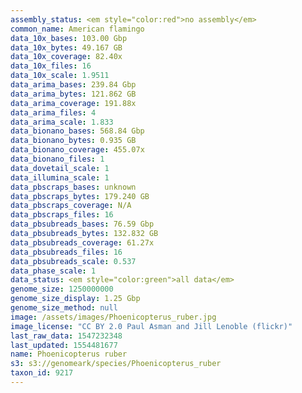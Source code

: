 ```yaml
---
assembly_status: <em style="color:red">no assembly</em>
common_name: American flamingo
data_10x_bases: 103.00 Gbp
data_10x_bytes: 49.167 GB
data_10x_coverage: 82.40x
data_10x_files: 16
data_10x_scale: 1.9511
data_arima_bases: 239.84 Gbp
data_arima_bytes: 121.862 GB
data_arima_coverage: 191.88x
data_arima_files: 4
data_arima_scale: 1.833
data_bionano_bases: 568.84 Gbp
data_bionano_bytes: 0.935 GB
data_bionano_coverage: 455.07x
data_bionano_files: 1
data_dovetail_scale: 1
data_illumina_scale: 1
data_pbscraps_bases: unknown
data_pbscraps_bytes: 179.240 GB
data_pbscraps_coverage: N/A
data_pbscraps_files: 16
data_pbsubreads_bases: 76.59 Gbp
data_pbsubreads_bytes: 132.832 GB
data_pbsubreads_coverage: 61.27x
data_pbsubreads_files: 16
data_pbsubreads_scale: 0.537
data_phase_scale: 1
data_status: <em style="color:green">all data</em>
genome_size: 1250000000
genome_size_display: 1.25 Gbp
genome_size_method: null
image: /assets/images/Phoenicopterus_ruber.jpg
image_license: "CC BY 2.0 Paul Asman and Jill Lenoble (flickr)"
last_raw_data: 1547232348
last_updated: 1554481677
name: Phoenicopterus ruber
s3: s3://genomeark/species/Phoenicopterus_ruber
taxon_id: 9217
---
```


